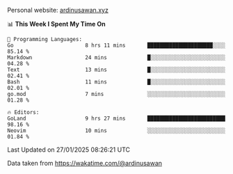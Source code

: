 Personal website: [ardinusawan.xyz](https://ardinusawan.xyz)

<!--START_SECTION:waka-->
📊 **This Week I Spent My Time On** 

```text
💬 Programming Languages: 
Go                       8 hrs 11 mins       █████████████████████░░░░   85.14 % 
Markdown                 24 mins             █░░░░░░░░░░░░░░░░░░░░░░░░   04.28 % 
Text                     13 mins             █░░░░░░░░░░░░░░░░░░░░░░░░   02.41 % 
Bash                     11 mins             █░░░░░░░░░░░░░░░░░░░░░░░░   02.01 % 
go.mod                   7 mins              ░░░░░░░░░░░░░░░░░░░░░░░░░   01.28 % 

🔥 Editors: 
GoLand                   9 hrs 27 mins       █████████████████████████   98.16 % 
Neovim                   10 mins             ░░░░░░░░░░░░░░░░░░░░░░░░░   01.84 % 
```


 Last Updated on 27/01/2025 08:26:21 UTC
<!--END_SECTION:waka-->
Data taken from https://wakatime.com/@ardinusawan
